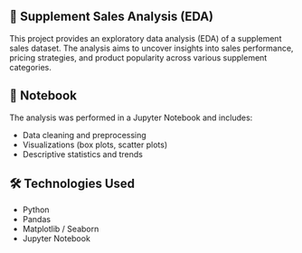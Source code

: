 ## 💊 Supplement Sales Analysis (EDA)
This project provides an exploratory data analysis (EDA) of a supplement sales dataset. The analysis aims to uncover insights into sales performance, pricing strategies, and product popularity across various supplement categories.

## 📁 Notebook
The analysis was performed in a Jupyter Notebook and includes:
- Data cleaning and preprocessing
- Visualizations (box plots, scatter plots)
- Descriptive statistics and trends

## 🛠️ Technologies Used
- Python
- Pandas
- Matplotlib / Seaborn
- Jupyter Notebook

